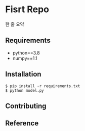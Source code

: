 # Fisrt Repo

한 줄 요약

## Requirements

- python==3.8
- numpy==1.1

## Installation

```shell
$ pip install -r requirements.txt
$ python model.py
```


## Contributing


## Reference




